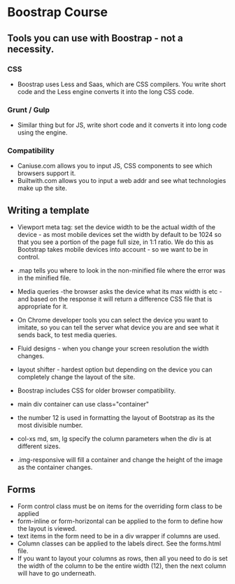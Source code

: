 # Boostrap Course

## Tools you can use with Boostrap - not a necessity.

### CSS
 - Boostrap uses Less and Saas, which are CSS compilers. You write short code and the Less engine converts it into the long CSS code.

### Grunt / Gulp
 - Similar thing but for JS, write short code and it converts it into long code using the engine.

### Compatibility
 - Caniuse.com allows you to input JS, CSS components to see which browsers support it.
 - Builtwith.com allows you to input a web addr and see what technologies make up the site.

## Writing a template
 - Viewport meta tag: set the device width to be the actual width of the device - as most mobile devices set the width by default to be 1024 so that you see a portion of the page full size, in 1:1 ratio. We do this as Bootstrap takes mobile devices into account - so we want to be in control.
 - .map tells you where to look in the non-minified file where the error was in the minified file.
 - Media queries -the browser asks the device what its max width is etc - and based on the response it will return a difference CSS file that is appropriate for it.
 - On Chrome developer tools you can select the device you want to imitate, so you can tell the server what device you are and see what it sends back, to test media queries.
 - Fluid designs - when you change your screen resolution the width changes.
 - layout shifter - hardest option but depending on the device you can completely change the layout of the site.
 - Boostrap includes CSS for older browser compatibility.
 - main div container can use class="container"

 - the number 12 is used in formatting the layout of Bootstrap as its the most divisible number.
 - col-xs md, sm, lg specify the column parameters when the div is at different sizes.
 - .img-responsive will fill a container and change the height of the image as the container changes.


## Forms
  - Form control class must be on items for the overriding form class to be applied
  - form-inline or form-horizontal can be applied to the form to define how the layout is viewed.
  - text items in the form need to be in a div wrapper if columns are used.
  - Column classes can be applied to the labels direct. See the forms.html file.
  - If you want to layout your columns as rows, then all you need to do is set the width of the column to be the entire width (12), then the next column will have to go underneath.
